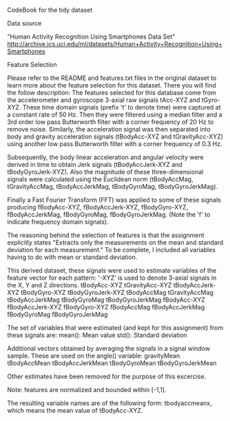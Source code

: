CodeBook for the tidy dataset

Data source

"Human Activity Recognition Using Smartphones Data Set" 
http://archive.ics.uci.edu/ml/datasets/Human+Activity+Recognition+Using+Smartphones

Feature Selection

Please refer to the README and features.txt files in the original dataset to learn more about the feature selection for 
this dataset. There you will find the follow description: The features selected for this database come from the 
accelerometer and gyroscope 3-axial raw signals tAcc-XYZ and tGyro-XYZ. These time domain signals (prefix 't' to 
denote time) were captured at a constant rate of 50 Hz. Then they were filtered using a median filter and a 3rd order 
low pass Butterworth filter with a corner frequency of 20 Hz to remove noise. Similarly, the acceleration signal was 
then separated into body and gravity acceleration signals (tBodyAcc-XYZ and tGravityAcc-XYZ) using another low pass 
Butterworth filter with a corner frequency of 0.3 Hz.

Subsequently, the body linear acceleration and angular velocity were derived in time to obtain Jerk signals 
(tBodyAccJerk-XYZ and tBodyGyroJerk-XYZ). Also the magnitude of these three-dimensional signals were calculated using 
the Euclidean norm (tBodyAccMag, tGravityAccMag, tBodyAccJerkMag, tBodyGyroMag, tBodyGyroJerkMag).

Finally a Fast Fourier Transform (FFT) was applied to some of these signals producing fBodyAcc-XYZ, fBodyAccJerk-XYZ, 
fBodyGyro-XYZ, fBodyAccJerkMag, fBodyGyroMag, fBodyGyroJerkMag. (Note the 'f' to indicate frequency domain signals).

The reasoning behind the selection of features is that the assignment explicitly states "Extracts only the measurements 
on the mean and standard deviation for each measurement." To be complete, I included all variables having to do with mean 
or standard deviation.

This derived dataset, these signals were used to estimate variables of the feature vector for each pattern:
'-XYZ' is used to denote 3-axial signals in the X, Y and Z directions.
tBodyAcc-XYZ
tGravityAcc-XYZ
tBodyAccJerk-XYZ
tBodyGyro-XYZ
tBodyGyroJerk-XYZ
tBodyAccMag
tGravityAccMag
tBodyAccJerkMag
tBodyGyroMag
tBodyGyroJerkMag
fBodyAcc-XYZ
fBodyAccJerk-XYZ
fBodyGyro-XYZ
fBodyAccMag
fBodyAccJerkMag
fBodyGyroMag
fBodyGyroJerkMag

The set of variables that were estimated (and kept for this assignment) from these signals are:
mean(): Mean value
std(): Standard deviation

Additional vectors obtained by averaging the signals in a signal window sample. These are used on the angle() variable:
gravityMean
tBodyAccMean
tBodyAccJerkMean
tBodyGyroMean
tBodyGyroJerkMean

Other estimates have been removed for the purpose of this excercise.

Note: features are normalized and bounded within [-1,1].

The resulting variable names are of the following form: tbodyaccmeanx, which means the mean value of tBodyAcc-XYZ.

